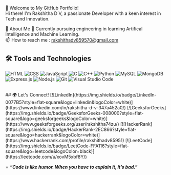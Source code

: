 🌟 Welcome to My GitHub Portfolio!
<br/>
Hi there! I'm Rakshitha D V, a passionate Developer with a keen interest in Tech and Innovation.
<br/>

🚀 About Me
🌱 Currently pursuing engineering in learning Artifical Intelligence and Machine Learning.
<br/>
📫 How to reach me : rakshithadv859570@gmail.com
<br/>

## 🛠️ Tools and Technologies
![HTML](https://img.shields.io/badge/HTML-E34F26?style=flat-square&logo=html5&logoColor=white)
![CSS](https://img.shields.io/badge/CSS-1572B6?style=flat-square&logo=css3&logoColor=white)
![JavaScript](https://img.shields.io/badge/JavaScript-F7DF1E?style=flat-square&logo=javascript&logoColor=black)
![C](https://img.shields.io/badge/C-00599C?style=flat-square&logo=c&logoColor=white)
![C++](https://img.shields.io/badge/C++-00599C?style=flat-square&logo=cplusplus&logoColor=white)
![Python](https://img.shields.io/badge/Python-3776AB?style=flat-square&logo=python&logoColor=white)
![MySQL](https://img.shields.io/badge/MySQL-4479A1?style=flat-square&logo=mysql&logoColor=white)
![MongoDB](https://img.shields.io/badge/MongoDB-47A248?style=flat-square&logo=mongodb&logoColor=white)
![Express.js](https://img.shields.io/badge/Express.js-000000?style=flat-square&logo=express&logoColor=white)
![Node.js](https://img.shields.io/badge/Node.js-339933?style=flat-square&logo=nodedotjs&logoColor=white)
![Git](https://img.shields.io/badge/Git-F05032?style=flat-square&logo=git&logoColor=white)
![Visual Studio Code](https://img.shields.io/badge/VSCode-007ACC?style=flat-square&logo=visualstudiocode&logoColor=white)

<br/>
## 🌍 Let's Connect!
[![LinkedIn](https://img.shields.io/badge/LinkedIn-0077B5?style=flat-square&logo=linkedin&logoColor=white)](https://www.linkedin.com/in/rakshitha-d-v-347a452a0/)
[![GeeksforGeeks](https://img.shields.io/badge/GeeksforGeeks-008000?style=flat-square&logo=geeksforgeeks&logoColor=white)](https://www.geeksforgeeks.org/user/rakshitha74zu/)
[![HackerRank](https://img.shields.io/badge/HackerRank-2EC866?style=flat-square&logo=hackerrank&logoColor=white)](https://www.hackerrank.com/profile/rakshithadv85951)
[![LeetCode](https://img.shields.io/badge/LeetCode-FFA116?style=flat-square&logo=leetcode&logoColor=black)](https://leetcode.com/u/xovM5xbf8Y/)

⭐️ **_“Code is like humor. When you have to explain it, it’s bad.”_**
